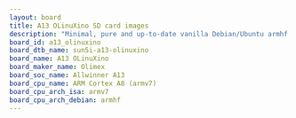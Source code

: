 ```yaml
---
layout: board
title: A13 OLinuXino SD card images
description: "Minimal, pure and up-to-date vanilla Debian/Ubuntu armhf SD card images for A13 OLinuXino by Olimex, SoC: Allwinner A13, CPU ISA: armv7"
board_id: a13_olinuxino
board_dtb_name: sun5i-a13-olinuxino
board_name: A13 OLinuXino
board_maker_name: Olimex
board_soc_name: Allwinner A13
board_cpu_name: ARM Cortex A8 (armv7)
board_cpu_arch_isa: armv7
board_cpu_arch_debian: armhf
---
```

